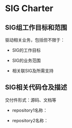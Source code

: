 # SIG Charter

## SIG组工作目标和范围

驱动相关业务，包括但不限于：

- SIG的工作目标

- SIG的业务范围

- 相关联SIG及所需支持

## SIG相关代码仓及描述

交付件形式：源码、文档等

- repository1名称：

- repository2名称：
